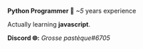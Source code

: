  **Python Programmer 🐍**
  *~5* years experience

  Actually learning **javascript**.

__Discord 🌐:__ *Grosse pastèque#6705*


[](py.png)
[](js.png)

